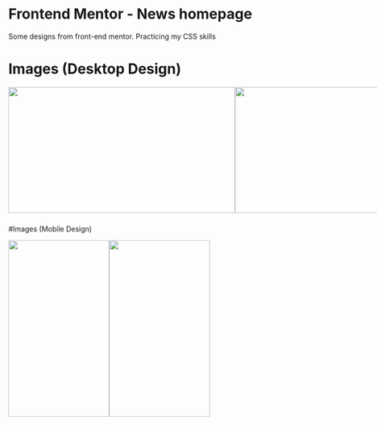 # Frontend Mentor - News homepage
Some designs from front-end mentor. Practicing my CSS skills

# Images (Desktop Design)

<div align="center">
  <div style="display: flex;">
    
<img width="450" height="250" src="https://github.com/Jerome-study/News-homepage/assets/119875460/dcccdd94-9948-40f7-9cf9-3ae3f959449d" style="vertical-align: top;" />
<img width="450" height="250" src="https://github.com/Jerome-study/News-Letter-Sign-up-with-Success-Message/assets/119875460/cf50ca0a-5a0d-4ac6-b1bb-0038face1a49" style="vertical-align: top;" />

  </div>
</div>

###

#Images (Mobile Design)

<div align="center">
  <div style="display: flex;">
    
<img width="200" height="350" src="https://github.com/Jerome-study/News-homepage/assets/119875460/9bc650ff-1d4a-4010-9bcd-af2696c05c30" style="vertical-align: top;" />
<img width="200" height="350" src="https://github.com/Jerome-study/News-homepage/assets/119875460/0c781d71-d387-47cf-97dc-f8aa1965d467" style="vertical-align: top;" />

  </div>
</div>
